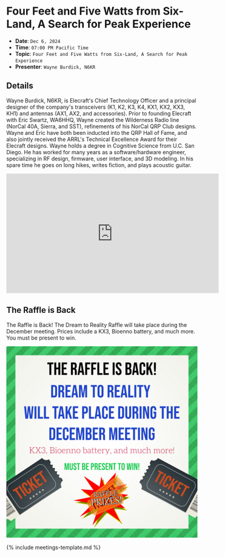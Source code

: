 # Four Feet and Five Watts from Six-Land, A Search for Peak Experience

* **Date**: `Dec 6, 2024`
* **Time**: `07:00 PM Pacific Time`
* **Topic**: `Four Feet and Five Watts from Six-Land, A Search for Peak Experience`
* **Presenter**: `Wayne Burdick, N6KR`

## Details

Wayne Burdick, N6KR, is Elecraft's Chief Technology Officer and a principal designer of the company's transceivers (K1, K2, K3, K4, KX1, KX2, KX3, KH1) and antennas (AX1, AX2, and accessories). Prior to founding Elecraft with Eric Swartz, WA6HHQ, Wayne created the Wilderness Radio line (NorCal 40A, Sierra, and SST), refinements of his NorCal QRP Club designs. Wayne and Eric have both been inducted into the QRP Hall of Fame, and also jointly received the ARRL's Technical Excellence Award for their Elecraft designs. Wayne holds a degree in Cognitive Science from U.C. San Diego. He has worked for many years as a software/hardware engineer, specializing in RF design, firmware, user interface, and 3D modeling. In his spare time he goes on long hikes, writes fiction, and plays acoustic guitar.

<iframe width="560" height="315" src="https://www.youtube.com/embed/yjnrGXI0IXE?si=84MRfSd9oa7q_0Js" title="YouTube video player" frameborder="0" allow="accelerometer; autoplay; clipboard-write; encrypted-media; gyroscope; picture-in-picture; web-share" referrerpolicy="strict-origin-when-cross-origin" allowfullscreen></iframe>

## The Raffle is Back

The Raffle is Back!  The Dream to Reality Raffle will take place during the December meeting.  Prices include a KX3, Bioenno battery, and much more. You must be present to win.

![Raffle Flyer](/meetings/2024/Raffle-flyer.jpg)

{% include meetings-template.md %}

